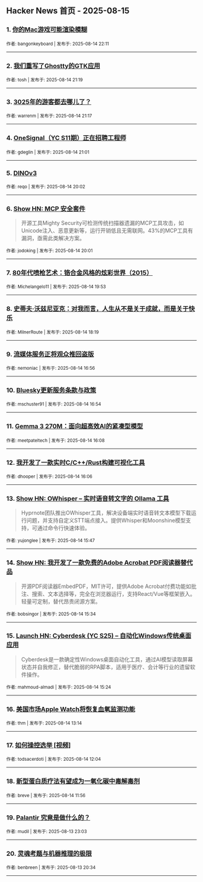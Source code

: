## Hacker News 首页 - 2025-08-15


### 1. [你的Mac游戏可能渲染模糊](https://news.ycombinator.com/item?id=44906305)

<sub>作者: bangonkeyboard | 发布于: 2025-08-14 22:11</sub>

---

### 2. [我们重写了Ghostty的GTK应用](https://news.ycombinator.com/item?id=44905808)

<sub>作者: tosh | 发布于: 2025-08-14 21:19</sub>

---

### 3. [3025年的游客都去哪儿了？](https://news.ycombinator.com/item?id=44905791)

<sub>作者: warrenm | 发布于: 2025-08-14 21:17</sub>

---

### 4. [OneSignal（YC S11期）正在招聘工程师](https://news.ycombinator.com/item?id=44905647)

<sub>作者: gdeglin | 发布于: 2025-08-14 21:01</sub>

---

### 5. [DINOv3](https://news.ycombinator.com/item?id=44904993)

<sub>作者: reqo | 发布于: 2025-08-14 20:02</sub>

---

### 6. [Show HN: MCP 安全套件](https://news.ycombinator.com/item?id=44904974)
> 开源工具Mighty Security可检测传统扫描器遗漏的MCP工具攻击，如Unicode注入、恶意更新等，运行开销低且无需联网。43%的MCP工具有漏洞，亟需此类解决方案。

<sub>作者: jodoking | 发布于: 2025-08-14 20:01</sub>

---

### 7. [80年代喷枪艺术：铬合金风格的炫彩世界（2015）](https://news.ycombinator.com/item?id=44904869)

<sub>作者: Michelangelo11 | 发布于: 2025-08-14 19:53</sub>

---

### 8. [史蒂夫·沃兹尼亚克：对我而言，人生从不是关于成就，而是关于快乐](https://news.ycombinator.com/item?id=44903803)

<sub>作者: MilnerRoute | 发布于: 2025-08-14 18:19</sub>

---

### 9. [流媒体服务正将观众推回盗版](https://news.ycombinator.com/item?id=44902797)

<sub>作者: nemoniac | 发布于: 2025-08-14 16:56</sub>

---

### 10. [Bluesky更新服务条款与政策](https://news.ycombinator.com/item?id=44902763)

<sub>作者: mschuster91 | 发布于: 2025-08-14 16:54</sub>

---

### 11. [Gemma 3 270M：面向超高效AI的紧凑型模型](https://news.ycombinator.com/item?id=44902148)

<sub>作者: meetpateltech | 发布于: 2025-08-14 16:08</sub>

---

### 12. [我开发了一款实时C/C++/Rust构建可视化工具](https://news.ycombinator.com/item?id=44902127)

<sub>作者: dhooper | 发布于: 2025-08-14 16:06</sub>

---

### 13. [Show HN: OWhisper – 实时语音转文字的 Ollama 工具](https://news.ycombinator.com/item?id=44901853)
> Hyprnote团队推出OWhisper工具，解决设备端实时语音转文本模型下载运行问题，并支持自定义STT端点接入。提供Whisper和Moonshine模型支持，可通过命令行快速体验。

<sub>作者: yujonglee | 发布于: 2025-08-14 15:47</sub>

---

### 14. [Show HN: 我开发了一款免费的Adobe Acrobat PDF阅读器替代品](https://news.ycombinator.com/item?id=44901683)
> 开源PDF阅读器EmbedPDF，MIT许可，提供Adobe Acrobat付费功能如批注、搜索、文本选择等，完全在浏览器运行，支持React/Vue等框架嵌入。轻量可定制，替代昂贵闭源方案。

<sub>作者: bobsingor | 发布于: 2025-08-14 15:34</sub>

---

### 15. [Launch HN: Cyberdesk (YC S25) – 自动化Windows传统桌面应用](https://news.ycombinator.com/item?id=44901528)
> Cyberdesk是一款确定性Windows桌面自动化工具，通过AI模型读取屏幕状态并自我修正，替代脆弱的RPA脚本，适用于医疗、会计等行业的遗留软件操作。

<sub>作者: mahmoud-almadi | 发布于: 2025-08-14 15:24</sub>

---

### 16. [美国市场Apple Watch将恢复血氧监测功能](https://news.ycombinator.com/item?id=44899999)

<sub>作者: thm | 发布于: 2025-08-14 13:14</sub>

---

### 17. [如何操控选举 [视频]](https://news.ycombinator.com/item?id=44899415)

<sub>作者: todsacerdoti | 发布于: 2025-08-14 12:04</sub>

---

### 18. [新型蛋白质疗法有望成为一氧化碳中毒解毒剂](https://news.ycombinator.com/item?id=44899339)

<sub>作者: breve | 发布于: 2025-08-14 11:56</sub>

---

### 19. [Palantir 究竟是做什么的？](https://news.ycombinator.com/item?id=44894910)

<sub>作者: mudil | 发布于: 2025-08-13 23:03</sub>

---

### 20. [灵魂考题与机器推理的极限](https://news.ycombinator.com/item?id=44893522)

<sub>作者: benbreen | 发布于: 2025-08-13 20:34</sub>

---
